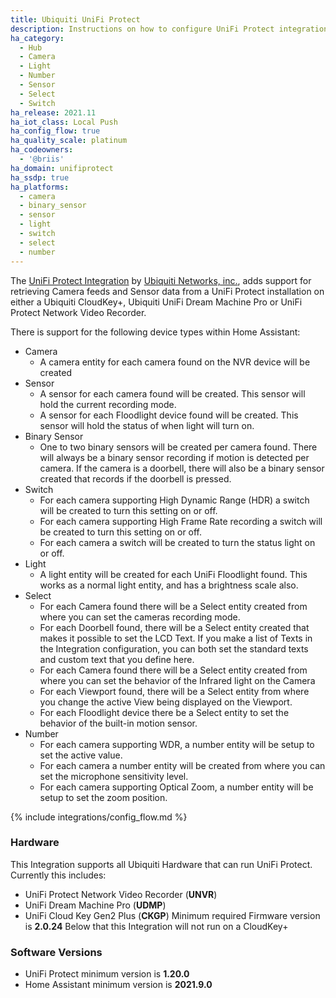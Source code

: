```yaml
---
title: Ubiquiti UniFi Protect
description: Instructions on how to configure UniFi Protect integration by Ubiquiti.
ha_category:
  - Hub
  - Camera
  - Light
  - Number
  - Sensor
  - Select
  - Switch
ha_release: 2021.11
ha_iot_class: Local Push
ha_config_flow: true
ha_quality_scale: platinum
ha_codeowners:
  - '@briis'
ha_domain: unifiprotect
ha_ssdp: true
ha_platforms:
  - camera
  - binary_sensor
  - sensor
  - light
  - switch
  - select
  - number
---
```


The [UniFi Protect Integration](https://ui.com/camera-security) by [Ubiquiti Networks, inc.](https://www.ui.com/), adds support for retrieving Camera feeds and Sensor data from a UniFi Protect installation on either a Ubiquiti CloudKey+, Ubiquiti UniFi Dream Machine Pro or UniFi Protect Network Video Recorder.

There is support for the following device types within Home Assistant:
* Camera
  * A camera entity for each camera found on the NVR device will be created
* Sensor
  * A sensor for each camera found will be created. This sensor will hold the current recording mode.
  * A sensor for each Floodlight device found will be created. This sensor will hold the status of when light will turn on.
* Binary Sensor
  * One to two binary sensors will be created per camera found. There will always be a binary sensor recording if motion is detected per camera. If the camera is a doorbell, there will also be a binary sensor created that records if the doorbell is pressed.
* Switch
  * For each camera supporting High Dynamic Range (HDR) a switch will be created to turn this setting on or off.
  * For each camera supporting High Frame Rate recording a switch will be created to turn this setting on or off.
  * For each camera a switch will be created to turn the status light on or off.
* Light
  * A light entity will be created for each UniFi Floodlight found. This works as a normal light entity, and has a brightness scale also.
* Select
  * For each Camera found there will be a Select entity created from where you can set the cameras recording mode.
  * For each Doorbell found, there will be a Select entity created that makes it possible to set the LCD Text. If you make a list of Texts in the Integration configuration, you can both set the standard texts and custom text that you define here.
  * For each Camera found there will be a Select entity created from where you can set the behavior of the Infrared light on the Camera
  * For each Viewport found, there will be a Select entity from where you change the active View being displayed on the Viewport.
  * For each Floodlight device there be a Select entity to set the behavior of the built-in motion sensor.
* Number
  * For each camera supporting WDR, a number entity will be setup to set the active value.
  * For each camera a number entity will be created from where you can set the microphone sensitivity level.
  * For each camera supporting Optical Zoom, a number entity will be setup to set the zoom position.


{% include integrations/config_flow.md %}

### Hardware

This Integration supports all Ubiquiti Hardware that can run UniFi Protect. Currently this includes:

* UniFi Protect Network Video Recorder (**UNVR**)
* UniFi Dream Machine Pro (**UDMP**)
* UniFi Cloud Key Gen2 Plus (**CKGP**) Minimum required Firmware version is **2.0.24** Below that this Integration will not run on a CloudKey+

### Software Versions
* UniFi Protect minimum version is **1.20.0**
* Home Assistant minimum version is **2021.9.0**
